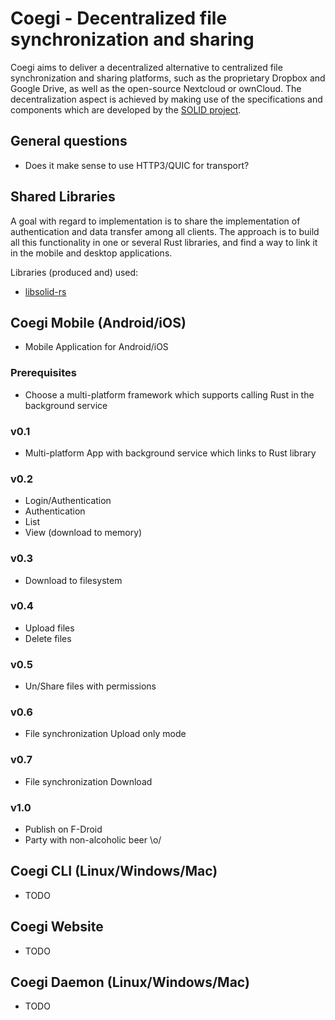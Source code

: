 # Coegi - Decentralized file synchronization and sharing
Coegi aims to deliver a decentralized alternative to centralized file synchronization and sharing platforms, such as the proprietary Dropbox and Google Drive, as well as the open-source Nextcloud or ownCloud.
The decentralization aspect is achieved by making use of the specifications and components which are developed by the [SOLID project][solid].

## General questions
* Does it make sense to use HTTP3/QUIC for transport?

## Shared Libraries
A goal with regard to implementation is to share the implementation of authentication and data transfer among all clients.
The approach is to build all this functionality in one or several Rust libraries, and find a way to link it in the mobile and desktop applications.

Libraries (produced and) used:

* [libsolid-rs](libsolid-rs)

## Coegi Mobile (Android/iOS)
* Mobile Application for Android/iOS

### Prerequisites
* Choose a multi-platform framework which supports calling Rust in the background service

### v0.1
* Multi-platform App with background service which links to Rust library

### v0.2
* Login/Authentication
* Authentication
* List
* View (download to memory)

### v0.3
* Download to filesystem

### v0.4
* Upload files
* Delete files

### v0.5
* Un/Share files with permissions

### v0.6
* File synchronization Upload only mode

### v0.7
* File synchronization Download

### v1.0
* Publish on F-Droid
* Party with non-alcoholic beer \o/

## Coegi CLI (Linux/Windows/Mac)
* TODO

## Coegi Website
* TODO

## Coegi Daemon (Linux/Windows/Mac)
* TODO

[solid]: https://solid.mit.edu